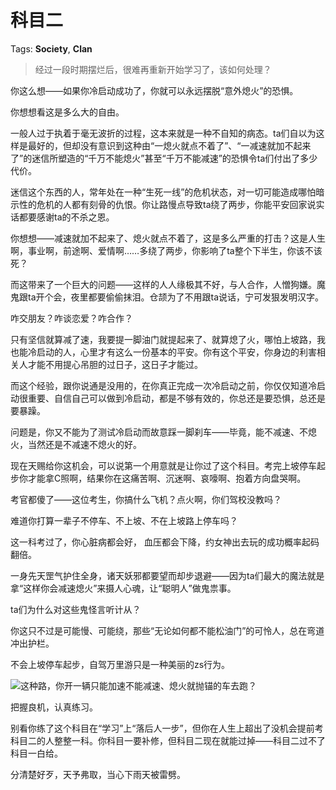# 科目二

Tags: **Society**, **Clan**

> 经过一段时期摆烂后，很难再重新开始学习了，该如何处理？



你这么想——如果你冷启动成功了，你就可以永远摆脱“意外熄火”的恐惧。

你想想看这是多么大的自由。

一般人过于执着于毫无波折的过程，这本来就是一种不自知的病态。ta们自以为这样是最好的，但却没有意识到这种由“一熄火就点不着了”、“一减速就加不起来了”的迷信所塑造的“千万不能熄火”甚至“千万不能减速”的恐惧令ta们付出了多少代价。

迷信这个东西的人，常年处在一种“生死一线”的危机状态，对一切可能造成哪怕暗示性的危机的人都有刻骨的仇恨。你让路慢点导致ta绕了两步，你能平安回家说实话都要感谢ta的不杀之恩。

你想想——减速就加不起来了、熄火就点不着了，这是多么严重的打击？这是人生啊，事业啊，前途啊、爱情啊……多绕了两步，你影响了ta整个下半生，你该不该死？

而这带来了一个巨大的问题——这样的人人缘极其不好，与人合作，人憎狗嫌。魔鬼跟ta开个会，夜里都要偷偷抹泪。仓颉为了不用跟ta说话，宁可发狠发明汉字。

咋交朋友？咋谈恋爱？咋合作？

只有坚信就算减了速，我要提一脚油门就提起来了、就算熄了火，哪怕上坡路，我也能冷启动的人，心里才有这么一份基本的平安。你有这个平安，你身边的利害相关人才能不用提心吊胆的过日子，这日子才能过。

而这个经验，跟你说通是没用的，在你真正完成一次冷启动之前，你仅仅知道冷启动很重要、自信自己可以做到冷启动，都是不够有效的，你总还是要恐惧，总还是要暴躁。

问题是，你又不能为了测试冷启动而故意踩一脚刹车——毕竟，能不减速、不熄火，当然还是不减速不熄火的好。

现在天赐给你这机会，可以说第一个用意就是让你过了这个科目。考完上坡停车起步你才能拿C照啊，结果你在这痛苦啊、沉迷啊、哀嚎啊、抱着方向盘哭啊。

考官都傻了——这位考生，你搞什么飞机？点火啊，你们驾校没教吗？

难道你打算一辈子不停车、不上坡、不在上坡路上停车吗？

这一科考过了，你心脏病都会好， 血压都会下降，约女神出去玩的成功概率起码翻倍。

一身先天罡气护住全身，诸天妖邪都要望而却步退避——因为ta们最大的魔法就是拿“这样你会减速熄火”来摄人心魂，让“聪明人”做鬼祟事。

ta们为什么对这些鬼怪言听计从？

你这只不过是可能慢、可能绕，那些“无论如何都不能松油门”的可怜人，总在弯道冲出护栏。

不会上坡停车起步，自驾万里游只是一种美丽的zs行为。

![](https://pica.zhimg.com/50/v2-30f1c715c5643d993e73b7d23bec4eb2_720w.jpg?source=2c26e567)这种路，你开一辆只能加速不能减速、熄火就抛锚的车去跑？

把握良机，认真练习。

别看你练了这个科目在“学习”上“落后人一步”，但你在人生上超出了没机会提前考科目二的人整整一科。你科目一要补修，但科目二现在就能过掉——科目二过不了科目一白给。

分清楚好歹，天予弗取，当心下雨天被雷劈。



